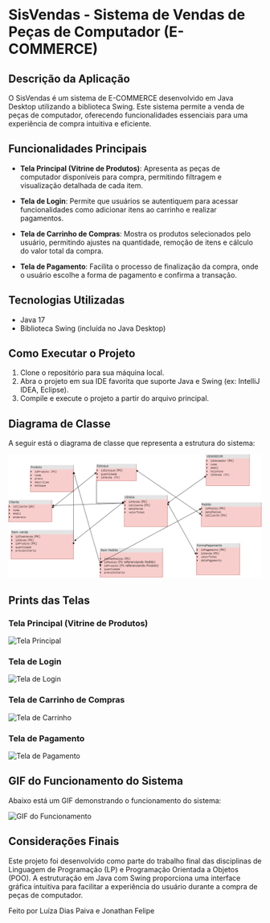 # SisVendas - Sistema de Vendas de Peças de Computador (E-COMMERCE)

## Descrição da Aplicação
O SisVendas é um sistema de E-COMMERCE desenvolvido em Java Desktop utilizando a biblioteca Swing. Este sistema permite a venda de peças de computador, oferecendo funcionalidades essenciais para uma experiência de compra intuitiva e eficiente.

## Funcionalidades Principais
- **Tela Principal (Vitrine de Produtos)**: Apresenta as peças de computador disponíveis para compra, permitindo filtragem e visualização detalhada de cada item.
  
- **Tela de Login**: Permite que usuários se autentiquem para acessar funcionalidades como adicionar itens ao carrinho e realizar pagamentos.

- **Tela de Carrinho de Compras**: Mostra os produtos selecionados pelo usuário, permitindo ajustes na quantidade, remoção de itens e cálculo do valor total da compra.

- **Tela de Pagamento**: Facilita o processo de finalização da compra, onde o usuário escolhe a forma de pagamento e confirma a transação.

## Tecnologias Utilizadas
- Java 17
- Biblioteca Swing (incluída no Java Desktop)

## Como Executar o Projeto
1. Clone o repositório para sua máquina local.
2. Abra o projeto em sua IDE favorita que suporte Java e Swing (ex: IntelliJ IDEA, Eclipse).
3. Compile e execute o projeto a partir do arquivo principal.

## Diagrama de Classe
A seguir está o diagrama de classe que representa a estrutura do sistema:

![Diagrama de Classe](https://github.com/adsluizapaiva/TrabalhoLP_POO/blob/main/DIAGRAMA.drawio%20(1).png)

## Prints das Telas

### Tela Principal (Vitrine de Produtos)
![Tela Principal](tela_principal.png)

### Tela de Login
![Tela de Login](tela_login.png)

### Tela de Carrinho de Compras
![Tela de Carrinho](tela_carrinho.png)

### Tela de Pagamento
![Tela de Pagamento](tela_pagamento.png)

## GIF do Funcionamento do Sistema
Abaixo está um GIF demonstrando o funcionamento do sistema:

![GIF do Funcionamento](funcionamento.gif)

## Considerações Finais
Este projeto foi desenvolvido como parte do trabalho final das disciplinas de Linguagem de Programação (LP) e Programação Orientada a Objetos (POO). A estruturação em Java com Swing proporciona uma interface gráfica intuitiva para facilitar a experiência do usuário durante a compra de peças de computador. 

Feito por Luíza Dias Paiva e Jonathan Felipe
